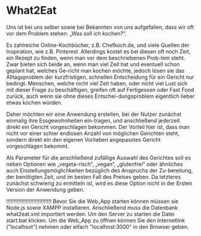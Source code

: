 # What2Eat
Uns ist bei uns selber sowie bei Bekannten von uns aufgefallen, dass wir oft vor dem Problem stehen: „Was soll ich kochen?“.

Es zahlreiche Online-Kochbücher, z.B. Chefkoch.de, und viele Quellen der Inspiration, wie z.B. Pinterest. Allerdings kostet es bei diesen oft noch Zeit, ein Rezept zu finden, wenn man vor dem beschriebenen Prob-lem steht. Zwar bieten sich beide an, wenn man viel Zeit hat und eventuell schon geplant hat, welches Ge-richt man kochen möchte, jedoch lösen sie das Alltagsproblem der kurzfristigen, schnellen Entscheidung für ein Gericht nur bedingt. Menschen, welche nicht viel Zeit haben, oder nicht viel Lust sich mit dieser Frage zu beschäftigen, greifen oft auf Fertigessen oder Fast Food zurück, auch wenn sie ohne dieses Entschei-dungsproblem eigentlich lieber etwas kochen würden.

Daher möchten wir eine Anwendung erstellen, bei der Nutzer zunächst einmalig ihre Essgewohnheiten ein-tragen, und anschließend jederzeit direkt ein Gericht vorgeschlagen bekommen. Der Vorteil hier ist, dass man nicht vor einer schier endlosen Anzahl von möglichen Gerichten steht, sondern direkt ein den eigenen Vorlieben angepasstes Gericht vorgeschlagen bekommt.

Als Parameter für die anschließend zufällige Auswahl des Gerichtes soll es neben Optionen wie „vegeta-risch“, „vegan“, „glutenfrei“ oder ähnliches auch Einstellungsmöglichkeiten bezüglich des Anspruchs der Zu-bereitung, der benötigten Zeit, und im besten Fall des Preises geben. Da letzteres zunächst schwierig zu ermitteln ist, wird es diese Option nicht in der Ersten Version der Anwendung geben.



!!!!!!!!!!!!!!!!!!!!!!!!!!!!!!
Bevor Sie die Web_App starten können müssen sie Node.js sowie XAMPP installieren. Anschließend muss die Datenbank what2eat.xml importiert werden.
Um den Server zu starten die Datei start.bat klicken.
Um die Web_App zu öffnen können Sie den Internetlink ("localhsot") nehmen oder eifach "localhost:3000" in den Browser geben.
